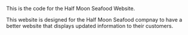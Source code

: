 This is the code for the Half Moon Seafood Website. 

This website is designed for the Half Moon Seafood compnay to have a better website that displays updated information to their customers. 
